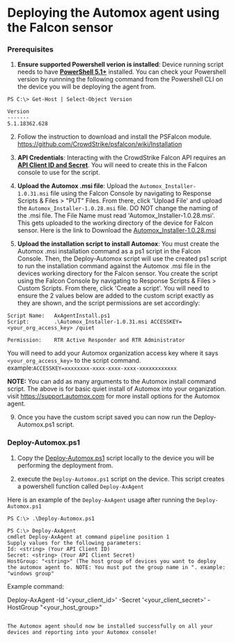 # Deploying the Automox agent using the Falcon sensor

### Prerequisites
1.  **Ensure supported Powershell verion is installed**: Device running script needs to have **[PowerShell 5.1+](https://github.com/PowerShell/PowerShell#get-powershell)** installed. You can check your Powershell version by runnning the following command from the Powershell CLI on the device you will be deploying the agent from.

```
PS C:\> Get-Host | Select-Object Version

Version      
-------      
5.1.18362.628
```

2. Follow the instruction to download and install the PSFalcon module. https://github.com/CrowdStrike/psfalcon/wiki/Installation



3. **API Credentials**: Interacting with the CrowdStrike Falcon API requires an **[API Client ID and Secret](https://falcon.crowdstrike.com/support/api-clients-and-keys)**. You will need to create this in the Falcon console to use for the script. 
    

7. **Upload the Automox .msi file**: Upload the ```Automox_Installer-1.0.31.msi``` file using the Falcon Console by navigating to Response Scripts & Files > "PUT" Files. From there, click 'Upload File' and upload the  ```Automox_Installer-1.0.28.msi``` file. DO NOT change the naming of the .msi file. The File Name must read 'Automox_Installer-1.0.28.msi'. This gets uploaded to the working directory of the device for Falcon sensor.  Here is the link to Download the [Automox_Installer-1.0.28.msi](https://console.automox.com/Automox_Installer-1.0.31.msi)

8.  **Upload the installation script to install Automox**: You must create the Automox .msi installation command as a ps1 script in the Falcon Console. Then, the Deploy-Automox script will use the created ps1 script to run the installation command against the Automox .msi file in the devices working directory for the Falcon sensor. You create the script using the Falcon Console by navigating to Response Scripts & Files > Custom Scripts. From there, click 'Create a script'. You will need to ensure the 2 values below are added to the custom script exactly as they are shown, and the script permissions are set accordingly:
```
Script Name:   AxAgentInstall.ps1
Script:        .\Automox_Installer-1.0.31.msi ACCESSKEY=<your_org_access_key> /quiet

Permission:    RTR Active Responder and RTR Administrator
````
 You will need to add your Automox organization access key where it says ```<your_org_access_key>``` to the script command. 
 example:```ACCESSKEY=xxxxxxxx-xxxx-xxxx-xxxx-xxxxxxxxxxxx```

**NOTE:** You can add as many arguments to the Automox install command script. The above is for basic quiet install of Automox into your organization. visit https://support.automox.com for more install options for the Automox agent.

9. Once you have the custom script saved you can now run the Deploy-Automox.ps1 script.


### Deploy-Automox.ps1 

1. Copy the [Deploy-Automox.ps1](https://github.com/shakeybonesz/crowdstrike/blob/master/Deploy-Automox.ps1) script locally to the device you will be performing the deployment from. 

2. execute the ```Deploy-Automox.ps1``` script on the device. This script creates a powershell function called ```Deploy-AxAgent```

Here is an example of the ```Deploy-AxAgent``` usage after running the ```Deploy-Automox.ps1```

```
PS C:\> .\Deploy-Automox.ps1

PS C:\> Deploy-AxAgent
cmdlet Deploy-AxAgent at command pipeline position 1
Supply values for the following parameters:
Id: <string> (Your API Client ID)
Secret: <string> (Your API Client Secret) 
HostGroup: "<string>" (The host group of devices you want to deploy the automox agent to. NOTE: You must put the group name in ". example: "windows group"
```


Example command:

Deploy-AxAgent -Id '<your_client_id>' -Secret '<your_client_secret>' -HostGroup "<your_host_group>" 


```

The Automox agent should now be installed successfully on all your devices and reporting into your Automox console!


